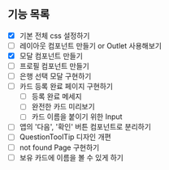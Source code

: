 ## 기능 목록

- [x] 기본 전체 css 설정하기
- [ ] 레이아웃 컴포넌트 만들기 or Outlet 사용해보기
- [x] 모달 컴포넌트 만들기
- [ ] 프로필 컴포넌트 만들기
- [ ] 은행 선택 모달 구현하기
- [ ] 카드 등록 완료 페이지 구현하기
  - [ ] 등록 완료 메세지
  - [ ] 완전한 카드 미리보기
  - [ ] 카드 이름을 붙이기 위한 Input
- [ ] 앱의 '다음', '확인' 버튼 컴포넌트로 분리하기
- [ ] QuestionToolTip 디자인 개편
- [ ] not found Page 구현하기
- [ ] 보유 카드에 이름을 볼 수 있게 하기
